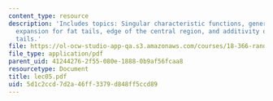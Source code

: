 ```yaml
---
content_type: resource
description: 'Includes topics: Singular characteristic functions, generalized Gram-Charlier
  expansion for fat tails, edge of the central region, and additivity of power-law
  tails.'
file: https://ol-ocw-studio-app-qa.s3.amazonaws.com/courses/18-366-random-walks-and-diffusion-fall-2006/5d1c2ccd7d2a46ff3379d848ff5ccd89_lec05.pdf
file_type: application/pdf
parent_uid: 41244276-2f55-080e-1888-0b9af56fcaa8
resourcetype: Document
title: lec05.pdf
uid: 5d1c2ccd-7d2a-46ff-3379-d848ff5ccd89
---
```

